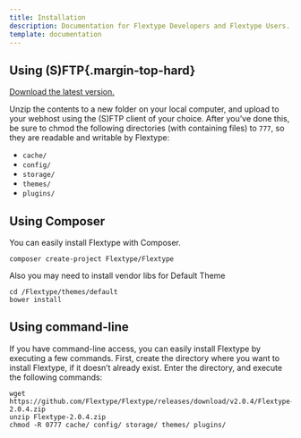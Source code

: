 ```yaml
---
title: Installation
description: Documentation for Flextype Developers and Flextype Users.
template: documentation
---
```


## Using (S)FTP{.margin-top-hard}

[Download the latest version.](http://Flextype.org/download)  

Unzip the contents to a new folder on your local computer, and upload to your webhost using the (S)FTP client of your choice. After you’ve done this, be sure to chmod the following directories (with containing files) to `777`, so they are readable and writable by Flextype:  
* `cache/`
* `config/`
* `storage/`
* `themes/`
* `plugins/`

## Using Composer

You can easily install Flextype with Composer.

```
composer create-project Flextype/Flextype
```

Also you may need to install vendor libs for Default Theme
```
cd /Flextype/themes/default  
bower install
```


## Using command-line

If you have command-line access, you can easily install Flextype by executing a few commands. First, create the directory where you want to install Flextype, if it doesn’t already exist. Enter the directory, and execute the following commands:  

```
wget https://github.com/Flextype/Flextype/releases/download/v2.0.4/Flextype-2.0.4.zip
unzip Flextype-2.0.4.zip
chmod -R 0777 cache/ config/ storage/ themes/ plugins/
```

